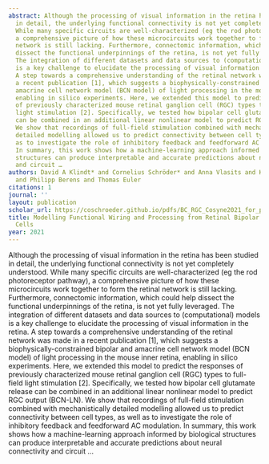 ```yaml
---
abstract: Although the processing of visual information in the retina has been studied
  in detail, the underlying functional connectivity is not yet completely understood.
  While many specific circuits are well-characterized (eg the rod photoreceptor pathway),
  a comprehensive picture of how these microcircuits work together to form the retinal
  network is still lacking. Furthermore, connectomic information, which could help
  dissect the functional underpinnings of the retina, is not yet fully leveraged.
  The integration of different datasets and data sources to (computational) models
  is a key challenge to elucidate the processing of visual information in the retina.
  A step towards a comprehensive understanding of the retinal network was made in
  a recent publication [1], which suggests a biophysically-constrained bipolar and
  amacrine cell network model (BCN model) of light processing in the mouse inner retina,
  enabling in silico experiments. Here, we extended this model to predict the responses
  of previously characterized mouse retinal ganglion cell (RGC) types to full-field
  light stimulation [2]. Specifically, we tested how bipolar cell glutamate release
  can be combined in an additional linear nonlinear model to predict RGC output (BCN-LN).
  We show that recordings of full-field stimulation combined with mechanistically
  detailed modelling allowed us to predict connectivity between cell types, as well
  as to investigate the role of inhibitory feedback and feedforward AC modulation.
  In summary, this work shows how a machine-learning approach informed by biological
  structures can produce interpretable and accurate predictions about neural connectivity
  and circuit …
authors: David A Klindt* and Cornelius Schröder* and Anna Vlasits and Katrin Franke
  and Philipp Berens and Thomas Euler
citations: 1
journal: ''
layout: publication
scholar_url: https://coschroeder.github.io/pdfs/BC_RGC_Cosyne2021_for_publication.pdf
title: Modelling Functional Wiring and Processing from Retinal Bipolar to Ganglion
  Cells
year: 2021
---
```


Although the processing of visual information in the retina has been studied in detail, the underlying functional connectivity is not yet completely understood. While many specific circuits are well-characterized (eg the rod photoreceptor pathway), a comprehensive picture of how these microcircuits work together to form the retinal network is still lacking. Furthermore, connectomic information, which could help dissect the functional underpinnings of the retina, is not yet fully leveraged. The integration of different datasets and data sources to (computational) models is a key challenge to elucidate the processing of visual information in the retina. A step towards a comprehensive understanding of the retinal network was made in a recent publication [1], which suggests a biophysically-constrained bipolar and amacrine cell network model (BCN model) of light processing in the mouse inner retina, enabling in silico experiments. Here, we extended this model to predict the responses of previously characterized mouse retinal ganglion cell (RGC) types to full-field light stimulation [2]. Specifically, we tested how bipolar cell glutamate release can be combined in an additional linear nonlinear model to predict RGC output (BCN-LN). We show that recordings of full-field stimulation combined with mechanistically detailed modelling allowed us to predict connectivity between cell types, as well as to investigate the role of inhibitory feedback and feedforward AC modulation. In summary, this work shows how a machine-learning approach informed by biological structures can produce interpretable and accurate predictions about neural connectivity and circuit …
